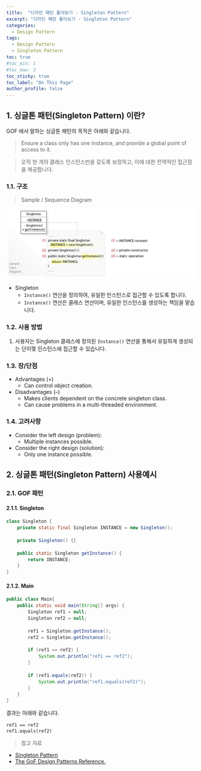 ```yaml
---
title:  "디자인 패턴 톺아보기 - Singleton Pattern"
excerpt: "디자인 패턴 톺아보기 - Singleton Pattern"
categories:
  - Design Pattern
tags:
  - Design Pattern
  - Singleton Pattern
toc: true
#toc_min: 1
#toc_max: 3
toc_sticky: true
toc_label: "On This Page"
author_profile: false
---
```


## 1. 싱글톤 패턴(Singleton Pattern) 이란?

GOF 에서 말하는 싱글톤 패턴의 목적은 아래와 같습니다.

> Ensure a class only has one instance, and provide a global point of access to it.

> 오직 한 개의 클래스 인스턴스만을 갖도록 보장하고, 이에 대한 전역적인 접근점을 제공합니다.

### 1.1. 구조

> Sample / Sequence Diagram

![image](/assets/images/design_pattern/singleton_pattern.png)

* Singleton
    * `Instance()` 연산을 정의하여, 유일한 인스턴스로 접근할 수 있도록 합니다.
    * `Instance()` 연산은 클래스 연산이며, 유일한 인스턴스를 생성하는 책임을 맡습니다.

### 1.2. 사용 방법

1. 사용자는 Singleton 클래스에 정의된 `Instance()` 연산을 통해서 유일하게 생성되는 단이렟 인스턴스에 접근할 수 있습니다.

### 1.3. 장/단점

* Advantages (+)
    * Can control object creation.
* Disadvantages (–)
    * Makes clients dependent on the concrete singleton class.
    * Can cause problems in a multi-threaded environment.

### 1.4. 고려사항

* Consider the left design (problem):
    * Multiple instances possible.
* Consider the right design (solution):
    * Only one instance possible.
    
## 2. 싱글톤 패턴(Singleton Pattern) 사용예시

### 2.1. GOF 패턴

#### 2.1.1. Singleton

```java
class Singleton {
	private static final Singleton INSTANCE = new Singleton();
	
	private Singleton() {}
	
	public static Singleton getInstance() {
		return INSTANCE;
	}
}
```

#### 2.1.2. Main

```java
public class Main{
	public static void main(String[] args) { 
		Singleton ref1 = null;
		Singleton ref2 = null;
		
		ref1 = Singleton.getInstance();
		ref2 = Singleton.getInstance();
		
		if (ref1 == ref2) {
			System.out.println("ref1 == ref2");
		}
		
		if (ref1.equals(ref2)) {
			System.out.println("ref1.equals(ref2)");
		}
	}
}
```

결과는 아래와 같습니다.

```
ref1 == ref2
ref1.equals(ref2)
```

> 참고 자료

* [Singleton Pattern](https://en.wikipedia.org/wiki/Singleton_pattern)
* [The GoF Design Patterns Reference.](http://w3sdesign.com/index0100.php)


